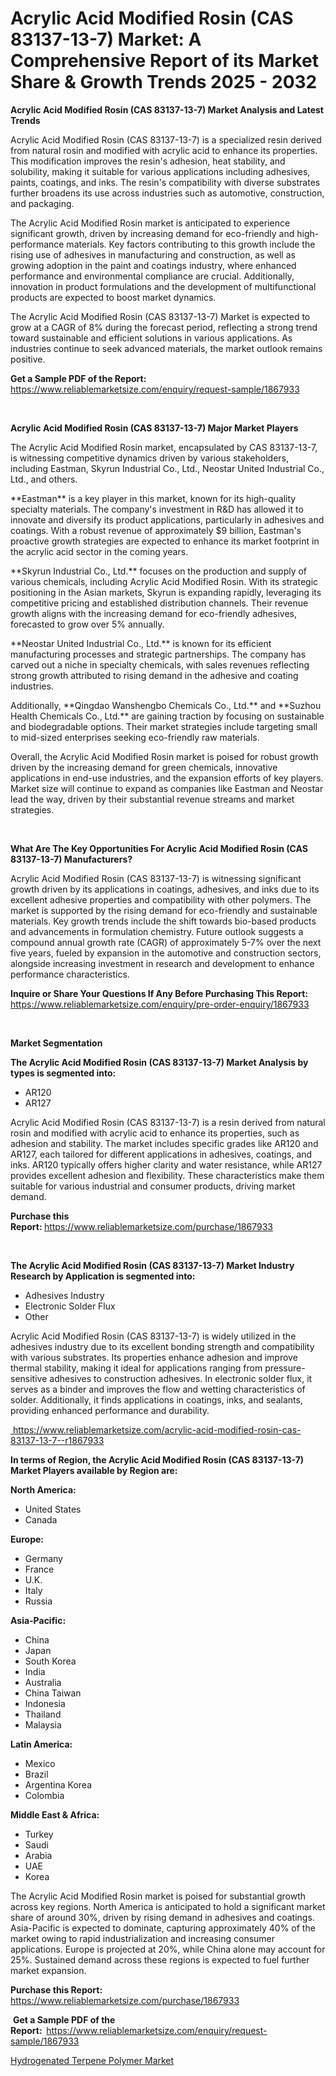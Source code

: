 <p><h1>Acrylic Acid Modified Rosin (CAS 83137-13-7) Market: A Comprehensive Report of its Market Share & Growth Trends 2025 - 2032</h1></p><p><strong>Acrylic Acid Modified Rosin (CAS 83137-13-7) Market Analysis and Latest Trends</strong></p>
<p><p>Acrylic Acid Modified Rosin (CAS 83137-13-7) is a specialized resin derived from natural rosin and modified with acrylic acid to enhance its properties. This modification improves the resin's adhesion, heat stability, and solubility, making it suitable for various applications including adhesives, paints, coatings, and inks. The resin's compatibility with diverse substrates further broadens its use across industries such as automotive, construction, and packaging.</p><p>The Acrylic Acid Modified Rosin market is anticipated to experience significant growth, driven by increasing demand for eco-friendly and high-performance materials. Key factors contributing to this growth include the rising use of adhesives in manufacturing and construction, as well as growing adoption in the paint and coatings industry, where enhanced performance and environmental compliance are crucial. Additionally, innovation in product formulations and the development of multifunctional products are expected to boost market dynamics.</p><p>The Acrylic Acid Modified Rosin (CAS 83137-13-7) Market is expected to grow at a CAGR of 8% during the forecast period, reflecting a strong trend toward sustainable and efficient solutions in various applications. As industries continue to seek advanced materials, the market outlook remains positive.</p></p>
<p><strong>Get a Sample PDF of the Report:&nbsp;</strong> <a href="https://www.reliablemarketsize.com/enquiry/request-sample/1867933?utm_campaign=2936&utm_medium=2&utm_source=Github&utm_content=ia&utm_term=03042025&utm_id=acrylic-acid-modified-rosin-cas-83137-13-7">https://www.reliablemarketsize.com/enquiry/request-sample/1867933</a></p>
<p>&nbsp;</p>
<p><strong>Acrylic Acid Modified Rosin (CAS 83137-13-7) Major Market Players</strong></p>
<p><p>The Acrylic Acid Modified Rosin market, encapsulated by CAS 83137-13-7, is witnessing competitive dynamics driven by various stakeholders, including Eastman, Skyrun Industrial Co., Ltd., Neostar United Industrial Co., Ltd., and others. </p><p>**Eastman** is a key player in this market, known for its high-quality specialty materials. The company's investment in R&D has allowed it to innovate and diversify its product applications, particularly in adhesives and coatings. With a robust revenue of approximately $9 billion, Eastman's proactive growth strategies are expected to enhance its market footprint in the acrylic acid sector in the coming years.</p><p>**Skyrun Industrial Co., Ltd.** focuses on the production and supply of various chemicals, including Acrylic Acid Modified Rosin. With its strategic positioning in the Asian markets, Skyrun is expanding rapidly, leveraging its competitive pricing and established distribution channels. Their revenue growth aligns with the increasing demand for eco-friendly adhesives, forecasted to grow over 5% annually.</p><p>**Neostar United Industrial Co., Ltd.** is known for its efficient manufacturing processes and strategic partnerships. The company has carved out a niche in specialty chemicals, with sales revenues reflecting strong growth attributed to rising demand in the adhesive and coating industries. </p><p>Additionally, **Qingdao Wanshengbo Chemicals Co., Ltd.** and **Suzhou Health Chemicals Co., Ltd.** are gaining traction by focusing on sustainable and biodegradable options. Their market strategies include targeting small to mid-sized enterprises seeking eco-friendly raw materials.</p><p>Overall, the Acrylic Acid Modified Rosin market is poised for robust growth driven by the increasing demand for green chemicals, innovative applications in end-use industries, and the expansion efforts of key players. Market size will continue to expand as companies like Eastman and Neostar lead the way, driven by their substantial revenue streams and market strategies.</p></p>
<p>&nbsp;</p>
<p><strong>What Are The Key Opportunities For Acrylic Acid Modified Rosin (CAS 83137-13-7) Manufacturers?</strong></p>
<p><p>Acrylic Acid Modified Rosin (CAS 83137-13-7) is witnessing significant growth driven by its applications in coatings, adhesives, and inks due to its excellent adhesive properties and compatibility with other polymers. The market is supported by the rising demand for eco-friendly and sustainable materials. Key growth trends include the shift towards bio-based products and advancements in formulation chemistry. Future outlook suggests a compound annual growth rate (CAGR) of approximately 5-7% over the next five years, fueled by expansion in the automotive and construction sectors, alongside increasing investment in research and development to enhance performance characteristics.</p></p>
<p><strong>Inquire or Share Your Questions If Any Before Purchasing This Report:</strong> <a href="https://www.reliablemarketsize.com/enquiry/pre-order-enquiry/1867933?utm_campaign=2936&utm_medium=2&utm_source=Github&utm_content=ia&utm_term=03042025&utm_id=acrylic-acid-modified-rosin-cas-83137-13-7">https://www.reliablemarketsize.com/enquiry/pre-order-enquiry/1867933</a></p>
<p>&nbsp;</p>
<p><strong>Market Segmentation</strong></p>
<p><strong>The Acrylic Acid Modified Rosin (CAS 83137-13-7) Market Analysis by types is segmented into:</strong></p>
<p><ul><li>AR120</li><li>AR127</li></ul></p>
<p><p>Acrylic Acid Modified Rosin (CAS 83137-13-7) is a resin derived from natural rosin and modified with acrylic acid to enhance its properties, such as adhesion and stability. The market includes specific grades like AR120 and AR127, each tailored for different applications in adhesives, coatings, and inks. AR120 typically offers higher clarity and water resistance, while AR127 provides excellent adhesion and flexibility. These characteristics make them suitable for various industrial and consumer products, driving market demand.</p></p>
<p><strong>Purchase this Report:&nbsp;</strong><a href="https://www.reliablemarketsize.com/purchase/1867933?utm_campaign=2936&utm_medium=2&utm_source=Github&utm_content=ia&utm_term=03042025&utm_id=acrylic-acid-modified-rosin-cas-83137-13-7">https://www.reliablemarketsize.com/purchase/1867933</a></p>
<p>&nbsp;</p>
<p><strong>The Acrylic Acid Modified Rosin (CAS 83137-13-7) Market Industry Research by Application is segmented into:</strong></p>
<p><ul><li>Adhesives Industry</li><li>Electronic Solder Flux</li><li>Other</li></ul></p>
<p><p>Acrylic Acid Modified Rosin (CAS 83137-13-7) is widely utilized in the adhesives industry due to its excellent bonding strength and compatibility with various substrates. Its properties enhance adhesion and improve thermal stability, making it ideal for applications ranging from pressure-sensitive adhesives to construction adhesives. In electronic solder flux, it serves as a binder and improves the flow and wetting characteristics of solder. Additionally, it finds applications in coatings, inks, and sealants, providing enhanced performance and durability.</p></p>
<p><a href="https://www.reliablemarketsize.com/acrylic-acid-modified-rosin-cas-83137-13-7--r1867933?utm_campaign=2936&utm_medium=2&utm_source=Github&utm_content=ia&utm_term=03042025&utm_id=acrylic-acid-modified-rosin-cas-83137-13-7">&nbsp;https://www.reliablemarketsize.com/acrylic-acid-modified-rosin-cas-83137-13-7--r1867933</a></p>
<p><strong>In terms of Region, the Acrylic Acid Modified Rosin (CAS 83137-13-7) Market Players available by Region are:</strong></p>
<p>
    <p> <strong> North America: </strong>
        <ul>
            <li>United States</li>
            <li>Canada</li>
        </ul>
        </p> 
    <p> <strong> Europe: </strong>
        <ul>
            <li>Germany</li>
            <li>France</li>
            <li>U.K.</li>
            <li>Italy</li>
            <li>Russia</li>
        </ul>
        </p> 
    <p> <strong> Asia-Pacific: </strong>
        <ul>
            <li>China</li>
            <li>Japan</li>
            <li>South Korea</li>
            <li>India</li>
            <li>Australia</li>
            <li>China Taiwan</li>
            <li>Indonesia</li>
            <li>Thailand</li>
            <li>Malaysia</li>
        </ul>
        </p> 
    <p> <strong> Latin America: </strong>
        <ul>
            <li>Mexico</li>
            <li>Brazil</li>
            <li>Argentina Korea</li>
            <li>Colombia</li>
        </ul>
        </p> 
    <p> <strong> Middle East & Africa: </strong>
        <ul>
            <li>Turkey</li>
            <li>Saudi</li>
            <li>Arabia</li>
            <li>UAE</li>
            <li>Korea</li>
        </ul>
    </p>
    </p>
<p><p>The Acrylic Acid Modified Rosin market is poised for substantial growth across key regions. North America is anticipated to hold a significant market share of around 30%, driven by rising demand in adhesives and coatings. Asia-Pacific is expected to dominate, capturing approximately 40% of the market owing to rapid industrialization and increasing consumer applications. Europe is projected at 20%, while China alone may account for 25%. Sustained demand across these regions is expected to fuel further market expansion.</p></p>
<p><strong>Purchase this Report: </strong><a href="https://www.reliablemarketsize.com/purchase/1867933?utm_campaign=2936&utm_medium=2&utm_source=Github&utm_content=ia&utm_term=03042025&utm_id=acrylic-acid-modified-rosin-cas-83137-13-7">https://www.reliablemarketsize.com/purchase/1867933</a></p>
<p>&nbsp;<strong>Get a Sample PDF of the Report:&nbsp;&nbsp;</strong><a href="https://www.reliablemarketsize.com/enquiry/request-sample/1867933?utm_campaign=2936&utm_medium=2&utm_source=Github&utm_content=ia&utm_term=03042025&utm_id=acrylic-acid-modified-rosin-cas-83137-13-7">https://www.reliablemarketsize.com/enquiry/request-sample/1867933</a></p>
<p><strong></strong></p>
<p><p><a href="https://github.com/haaszgettre6/Market-Research-Report-List-1/blob/main/hydrogenated-terpene-polymer-market.md?utm_campaign=2936&utm_medium=2&utm_source=Github&utm_content=ia&utm_term=03042025&utm_id=acrylic-acid-modified-rosin-cas-83137-13-7">Hydrogenated Terpene Polymer Market</a></p></p>
